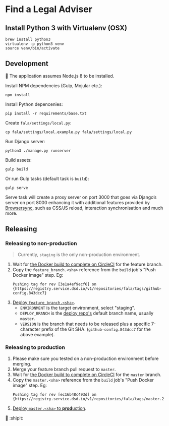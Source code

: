 # Find a Legal Adviser

## Install Python 3 with Virtualenv (OSX)

```
brew install python3
virtualenv -p python3 venv
source venv/bin/activate
```

## Development

:memo: The application assumes Node.js 8 to be installed.

Install NPM dependencies (Gulp, Mojular etc.):

```
npm install
```

Install Python depencenies:

```
pip install -r requirements/base.txt
```

Create `fala/settings/local.py`:
```
cp fala/settings/local.example.py fala/settings/local.py
```

Run Django server:

```
python3 ./manage.py runserver
```

Build assets:
```
gulp build
```

Or run Gulp tasks (default task is `build`):

```
gulp serve
```

Serve task will create a proxy server on port 3000 that goes via Django’s server on port 8000 enhancing it with
additional features provided by [Browsersync](http://www.browsersync.io/), such as CSS/JS reload, interaction
synchronisation and much more.

## Releasing

### Releasing to non-production

> Currently, `staging` is the only non-production environment.

1. Wait for [the Docker build to complete on CircleCI](https://circleci.com/gh/ministryofjustice/fala) for the feature branch.
1. Copy the `feature_branch.<sha>` reference from the `build` job's "Push Docker image" step. Eg:
    ```
    Pushing tag for rev [3e1a4ef9ecf6] on {https://registry.service.dsd.io/v1/repositories/fala/tags/github-config.843dcc7}
    ```
1. [Deploy `feature_branch.<sha>`](https://ci.service.dsd.io/job/DEPLOY-fala/build?delay=0sec).
    * `ENVIRONMENT` is the target environment, select "staging".
    * `DEPLOY_BRANCH` is the [deploy repo's](https://github.com/ministryofjustice/fala-deploy) default branch name, usually `master`.
    * `VERSION` is the branch that needs to be released plus a specific 7-character prefix of the Git SHA. (`github-config.843dcc7` for the above example).


### Releasing to production

1. Please make sure you tested on a non-production environment before merging.
1. Merge your feature branch pull request to `master`.
1. Wait for [the Docker build to complete on CircleCI](https://circleci.com/gh/ministryofjustice/fala/tree/master) for the `master` branch.
1. Copy the `master.<sha>` reference from the `build` job's "Push Docker image" step. Eg:
    ```
    Pushing tag for rev [ec16b48c493d] on {https://registry.service.dsd.io/v1/repositories/fala/tags/master.2d889b5}
    ```
1. [Deploy `master.<sha>` to **prod**uction](https://ci.service.dsd.io/job/DEPLOY-fala/build?delay=0sec).

:tada: :shipit:
